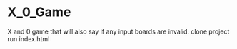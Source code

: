 # X_0_Game
X and 0 game that will also say if any input boards are invalid.
clone project
run index.html
